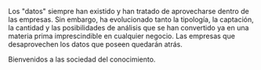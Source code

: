 ﻿---
UniqueId: uPPApgAqwH
Title: "Las empresas que desaprovechen los datos que poseen quedarán atrás"
Url: soporte/datos-irrenunciables.html
Date: 2016-05-30T00:00:00.0000000
Description: "Los \"datos\" siempre han existido y han tratado de aprovecharse dentro de las empresas. Sin embargo, ha evolucionado tanto la tipología, la captación, la cantidad y las posibilidades de análisis."
Image: datos-irrenunciables.png
Category: Crono ETL
Id: 0

---
Los "datos" siempre han existido y han tratado de aprovecharse dentro de las empresas. Sin embargo, ha evolucionado tanto la tipología, la captación, la cantidad y las posibilidades de análisis que se han convertido ya en una materia prima imprescindible en cualquier negocio. Las empresas que desaprovechen los datos que poseen quedarán atrás.

Bienvenidos a las sociedad del conocimiento.